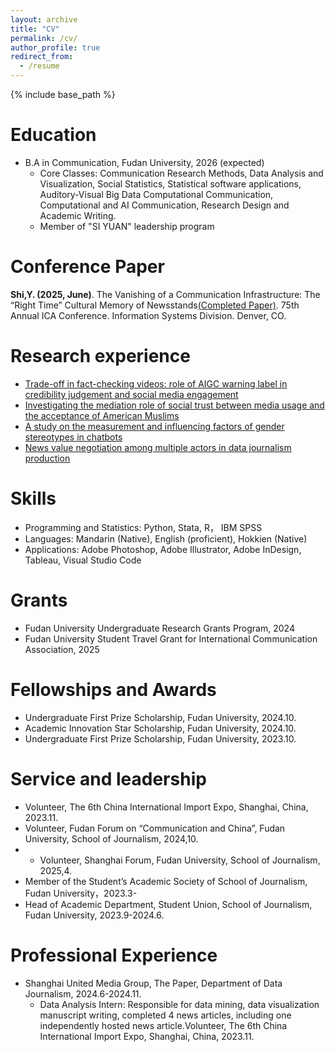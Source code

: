 ```yaml
---
layout: archive
title: "CV"
permalink: /cv/
author_profile: true
redirect_from:
  - /resume
---
```


{% include base_path %}

Education
======
* B.A in Communication, Fudan University, 2026 (expected)
  * Core Classes: Communication Research Methods, Data Analysis and Visualization, Social Statistics, Statistical software applications, Auditory-Visual Big Data Computational Communication, Computational and AI Communication, Research Design and Academic Writing.
  * Member of "SI YUAN" leadership program
  
Conference Paper
======
**Shi,Y. (2025, June)**. The Vanishing of a Communication Infrastructure: The “Right Time” Cultural Memory of Newsstands[(Completed Paper)](/papers/). 75th Annual ICA Conference. Information Systems Division. Denver, CO.

Research experience
======

* [Trade-off in fact-checking videos: role of AIGC warning label in credibility judgement and social media engagement](/research/)
* [Investigating the mediation role of social trust between media usage and the acceptance of American Muslims](/research/)
* [A study on the measurement and influencing factors of gender stereotypes in chatbots](/research/)
* [News value negotiation among multiple actors in data journalism production](/research/)
  
Skills
======
* Programming and Statistics: Python, Stata, R， IBM SPSS
* Languages: Mandarin (Native), English (proficient), Hokkien (Native)
* Applications: Adobe Photoshop, Adobe Illustrator, Adobe InDesign, Tableau, Visual Studio Code

Grants
======
* Fudan University Undergraduate Research Grants Program, 2024
* Fudan University Student Travel Grant for International Communication Association, 2025

Fellowships and Awards 
======
* Undergraduate First Prize Scholarship, Fudan University, 2024.10.
* Academic Innovation Star Scholarship, Fudan University, 2024.10.
* Undergraduate First Prize Scholarship, Fudan University, 2023.10.

Service and leadership
======
* Volunteer, The 6th China International Import Expo, Shanghai, China, 2023.11.
* Volunteer, Fudan Forum on “Communication and China”, Fudan University, School of Journalism, 2024,10.
* * Volunteer, Shanghai Forum, Fudan University, School of Journalism, 2025,4.
* Member of the Student’s Academic Society of School of Journalism, Fudan University，2023.3-
* Head of Academic Department, Student Union, School of Journalism, Fudan University, 2023.9-2024.6.

Professional Experience
======
* Shanghai United Media Group, The Paper, Department of Data Journalism, 2024.6-2024.11.
  * Data Analysis Intern: Responsible for data mining, data visualization manuscript writing, completed 4 news articles, including one independently hosted news article.Volunteer, The 6th China International Import Expo, Shanghai, China, 2023.11.
